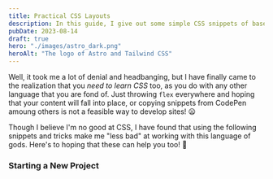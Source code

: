 ```yaml
---
title: Practical CSS Layouts
description: In this guide, I give out some simple CSS snippets of base styling that I like to use while working on a new project.
pubDate: 2023-08-14
draft: true
hero: "./images/astro_dark.png"
heroAlt: "The logo of Astro and Tailwind CSS"
---
```


Well, it took me a lot of denial and headbanging, but I have finally came to the realization that you _need to learn CSS_ too, as you do with any other language that you are fond of. Just throwing `flex` everywhere and hoping that your content will fall into place, or copying snippets from CodePen amoung others is not a feasible way to develop sites! 😦

Though I believe I'm no good at CSS, I have found that using the following snippets and tricks make me "less bad" at working with this language of gods. Here's to hoping that these can help you too! 🚀

### Starting a New Project
